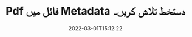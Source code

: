 ---
############################# Static ############################
layout: "auto-gen-signature"
date: 2022-03-01T15:12:22
draft: false
operation: Search
signaturetype: Metadata
fileformat: Pdf
productName: .NET
lang: ur
productCode: net
otherformats: pdf doc docx docm dot dotm dotx odt ott rtf xls xlsx xlsm xlsb csv ods ots xltx xltm ppt pptx pps ppsx odp otp potx potm pptm ppsm png jpg bmp gif tiff svg webp wmf
breadcrumb: Search Metadata signatures at Pdf with C#

############################# Head ############################
head_title: "C# میں Pdf فائل میں Metadata دستخط تلاش کریں۔"
head_description: "کوڈ کی چند سطروں کا استعمال کرتے ہوئے Pdf فائلوں میں Metadata دستخط تلاش کرنے کے لیے .NET استعمال کریں۔"

############################# Header ############################
title: "Pdf فائل میں Metadata دستخط تلاش کریں۔"
description: ".NET مقامی API پہلے سے دستخط شدہ Pdf فائلوں میں Metadata دستخطوں کو تلاش کرنے کی اجازت دیتا ہے۔ کوڈ کی چند سطروں کا استعمال کرتے ہوئے اپنے Pdf دستاویزات کے اندر اعلی درجے کی ای دستخط تلاش کریں۔"
bg_image: "https://cms.admin.containerize.com/templates/aspose/App_Themes/V3/images/bg/header1.png"
bg_overlay: false
button:
    enable: true

############################# SubMenu ############################
submenu:
    enable: true

    left:
        img_alt: "GroupDocs.Signature for .NET"
        image: "https://cms.admin.containerize.com/templates/groupdocs/images/product-logos/90x90-noborder/groupdocsature-net.png"
        product: "GroupDocs.Signature"
        platform: ".NET"



############################# About ############################
about:
    enable: true
    title: "GroupDocs.Signature for .NET API کے بارے میں"
    content: |
        [GroupDocs.Signature for .NET](https://products.groupdocs.com/signature/net/) مختلف دستخطی اقسام جیسے متن، تصاویر، ڈیجیٹل سرٹیفیکیٹس، بارکوڈز، QR-کوڈز، ڈاک ٹکٹ یا میٹا ڈیٹا کا استعمال کرتے ہوئے دستاویزات پر کارروائی کرنے کے لیے .NET API فراہم کرتا ہے۔ صارفین پی ڈی ایف، ایم ایس ورڈ دستاویزات، ایم ایس ایکسل ورک بک، ایم ایس پاورپوائنٹ پریزنٹیشنز، ایڈوب فوٹوشاپ فائلز اور مختلف امیج فارمیٹس میں الیکٹرانک دستخط شامل، حذف، اپ ڈیٹ، تصدیق یا تلاش کرسکتے ہیں، ضرورت کے مطابق دستخط کی خصوصیات کو حسب ضرورت بنانے کے لیے اضافی تعاون کے ساتھ۔
    

############################# Steps ############################
steps:
    enable: true
    title_left: "Pdf میں Metadata دستخط کیسے تلاش کریں"
    content_left: |
        [GroupDocs.Signature for .NET](https://products.groupdocs.com/signature/net/) .NET ڈویلپرز کے لیے چند آسان اقدامات کو لاگو کرکے اپنی ایپلی کیشنز سے Metadata فائلوں میں Metadata دستخط تلاش کرنا آسان بناتا ہے۔
        
        * سگنیچر کلاس کی ایک نئی مثال بنائیں اور کنسٹرکٹر پیرامیٹر کے بطور سورس دستاویز کا راستہ پاس کریں۔
        * اپنی ضروریات کے مطابق SearchOptions آبجیکٹ کو فوری بنائیں اور تلاش کے اختیارات کی وضاحت کریں۔
        * سگنیچر کلاس مثال کے سرچ طریقہ کو کال کریں اور اس میں Search Options پاس کریں۔
        * اپنے مطالبات کے مطابق تلاش کے نتائج پر کارروائی کریں۔

    title_right: "سسٹم کے تقاضے"
    content_right: |
        GroupDocs.Signature for .NET تمام بڑے پلیٹ فارمز اور آپریٹنگ سسٹمز پر تعاون یافتہ ہیں۔ ذیل کے کوڈ پر عمل کرنے سے پہلے، براہ کرم یقینی بنائیں کہ آپ کے سسٹم پر درج ذیل شرائط انسٹال ہیں۔

        * آپریٹنگ سسٹم: مائیکروسافٹ ونڈوز، لینکس، میک او ایس
        * ترقی کے ماحول: Microsoft Visual Studio, Xamarin, MonoDevelop
        * Frameworks: .NET Framework, .NET Standard, .NET Core, Mono
        * GroupDocs.Signature for .NET کا تازہ ترین ورژن [Nuget](https://www.nuget.org/packages/groupdocs.signature) سے ڈاؤن لوڈ کریں۔
         
    code: |
        ```csharp    
        
        // Set up input Pdf file
        string filePath = "input.pdf";

        // Instantiate Signature for input file
        using (var signature = new GroupDocs.Signature.Signature(filePath))
        {
                // search for Metadata signatures in Pdf document
                List<PdfMetadataSignature> signatures = signature.Search<PdfMetadataSignature>(SignatureType.Metadata);

                // process signatures which were found 
                foreach (PdfMetadataSignature item in signatures)
                {
                    //...
                }
        }

        ```

############################# Demos ############################
demos:
    enable: true
    title: "Metadata الیکٹرانک دستخطوں کا لائیو ڈیمو تلاش کریں۔"
    content: |
       ابھی [GroupDocs.Signature App](https://products.groupdocs.app/signature/family) ویب سائٹ پر جا کر Pdf فائلوں پر مختلف الیکٹرانک دستخطوں کے لیے دستاویز تلاش کریں۔

        
############################# More Formats ############################
more_formats:
    enable: true
    title: "C# کا استعمال کرتے ہوئے دیگر Metadata دستخط تلاش کریں۔"
    content: |
        "الیکٹرانک دستخط مختلف دستاویزات میں تلاش کرتے ہیں۔ ذیل میں دکھائے گئے مقبول فائل فارمیٹس میں سے ایک سے دستخط تلاش کریں۔"
    format: 
           
       
back_to_top:
    enable: true
---